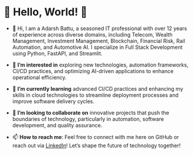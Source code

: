 # 🌟 Hello, World! 🌟

- 👋 Hi, I am a Adarsh Battu, a seasoned IT professional with over 12 years of experience across diverse domains, including Telecom, Wealth Management, Investment Management, Blockchain, Financial Risk, Rail Automation, and Automotive AI. I specialize in Full Stack Development using Python, FastAPI, and Streamlit.

- 👀 **I’m interested in** exploring new technologies, automation frameworks, CI/CD practices, and optimizing AI-driven applications to enhance operational efficiency.

- 🌱 **I’m currently learning** advanced CI/CD practices and enhancing my skills in cloud technologies to streamline deployment processes and improve software delivery cycles.

- 💞️ **I’m looking to collaborate on** innovative projects that push the boundaries of technology, particularly in automation, software development, and quality assurance.

- 📫 **How to reach me**: Feel free to connect with me here on GitHub or reach out via [LinkedIn](https://www.linkedin.com/in/adarshbattu)! Let’s shape the future of technology together!

<!---
adarshbattu109/adarshbattu109 is a ✨ special ✨ repository because its `README.md` (this file) appears on your GitHub profile.
You can click the Preview link to take a look at your changes.
--->
